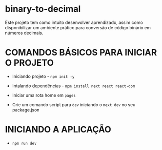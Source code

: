 # binary-to-decimal
Este projeto tem como intuito desenvolver aprendizado, assim como disponibilizar um ambiente prático para conversão de código binário em números decimais.


# COMANDOS BÁSICOS PARA INICIAR O PROJETO
- Iniciando projeto - ``npm init -y``
- Intalando dependências - ``npm install next react react-dom``

- Iniciar uma rota home em ``pages``
- Crie um comando script para ``dev`` iniciando o ``next dev``  no seu package.json

# INICIANDO A APLICAÇÃO
- ``npm run dev``